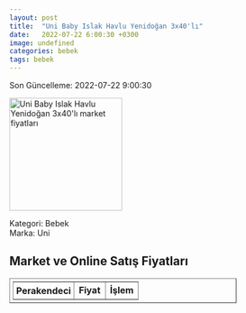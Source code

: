 ```yaml
---
layout: post
title:  "Uni Baby Islak Havlu Yenidoğan 3x40'lı"
date:   2022-07-22 6:00:30 +0300
image: undefined
categories: bebek
tags: bebek
---
```


Son Güncelleme: 2022-07-22 9:00:30

<img src="undefined" width="200" alt="Uni Baby Islak Havlu Yenidoğan 3x40'lı market fiyatları" />

Kategori: Bebek
<br />
Marka: Uni

<h2>Market ve Online Satış Fiyatları</h2>

<table border="1" style="padding: 5px;width:80%;">
  <tr>
    <td style="padding: 5px;"><strong>Perakendeci</strong></td>
    <td><strong>Fiyat</strong></td>
    <td><strong>İşlem</strong></td>
  </tr>
  
</table>
